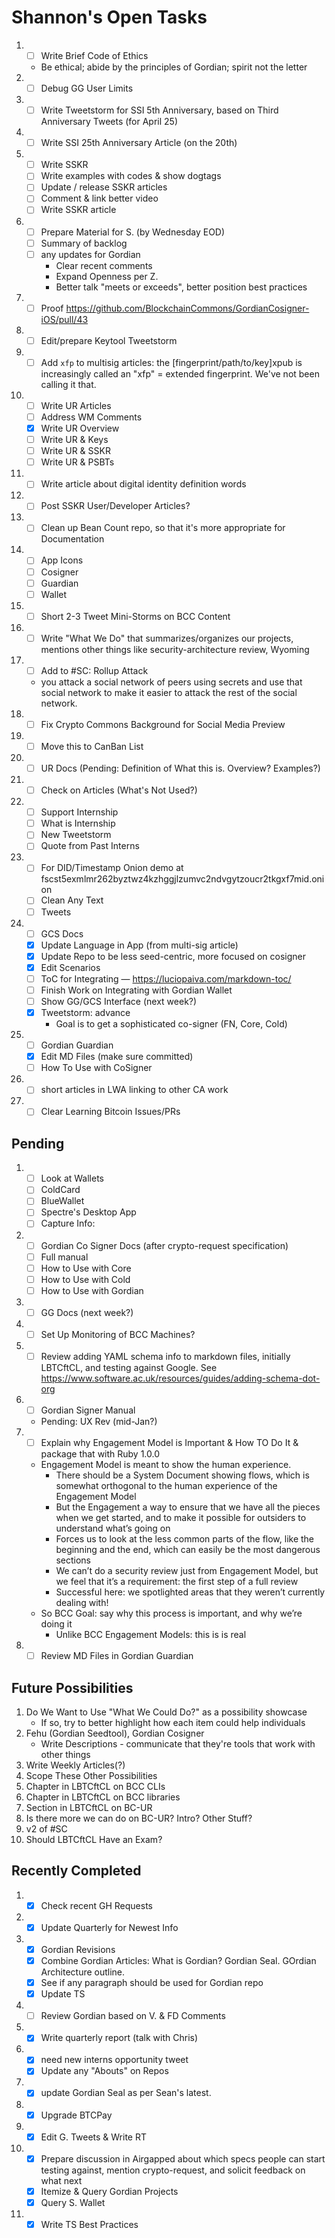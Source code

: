 # Shannon's Open Tasks

1. * [ ] Write Brief Code of Ethics
   * Be ethical; abide by the principles of Gordian; spirit not the letter
1. * [ ] Debug GG User Limits
1. * [ ] Write Tweetstorm for SSI 5th Anniversary, based on Third Anniversary Tweets (for April 25)
1. * [ ] Write SSI 25th Anniversary Article (on the 20th)
1. * [ ] Write SSKR
   * [ ] Write examples with codes & show dogtags
   * [ ] Update / release SSKR articles
   * [ ] Comment & link better video
   * [ ] Write SSKR article
1. * [ ] Prepare Material for S. (by Wednesday EOD)
   * [ ] Summary of backlog
   * [ ] any updates for Gordian
      * Clear recent comments
      * Expand Openness per Z.
      * Better talk "meets or exceeds", better position best practices
1. * [ ] Proof https://github.com/BlockchainCommons/GordianCosigner-iOS/pull/43
1. * [ ] Edit/prepare Keytool Tweetstorm
1. * [ ] Add `xfp` to multisig articles:  the [fingerprint/path/to/key]xpub is increasingly called an "xfp" = extended fingerprint. We've not been calling it that.
1. * [ ] Write UR Articles
   * [ ] Address WM Comments
   * [X] Write UR Overview
   * [ ] Write UR & Keys
   * [ ] Write UR & SSKR
   * [ ] Write UR & PSBTs
1. * [ ] Write article about digital identity definition words
1. * [ ] Post SSKR User/Developer Articles?
1. * [ ] Clean up Bean Count repo, so that it's more appropriate for Documentation
1. * [ ] App Icons
   * [ ] Cosigner
   * [ ] Guardian
   * [ ] Wallet
1. * [ ] Short 2-3 Tweet Mini-Storms on BCC Content
1. * [ ] Write "What We Do" that summarizes/organizes our projects, mentions other things like security-architecture review, Wyoming
1. * [ ] Add to #SC: Rollup Attack
   * you attack a social network of peers using secrets and use that social network to make it easier to attack the rest of the social network.
1. * [ ] Fix Crypto Commons Background for Social Media Preview
1. * [ ] Move this to CanBan List
1. * [ ] UR Docs (Pending: Definition of What this is. Overview? Examples?)
1. * [ ] Check on Articles (What's Not Used?)
1. * [ ] Support Internship
   * [ ] What is Internship
   * [ ] New Tweetstorm
   * [ ] Quote from Past Interns
1. * [ ] For DID/Timestamp Onion demo at fscst5exmlmr262byztwz4kzhggjlzumvc2ndvgytzoucr2tkgxf7mid.onion
   * [ ] Clean Any Text
   * [ ] Tweets
1. * [ ] GCS Docs
   * [X] Update Language in App (from multi-sig article)
   * [X] Update Repo to be less seed-centric, more focused on cosigner
   * [X] Edit Scenarios
   * [ ] ToC for Integrating — https://luciopaiva.com/markdown-toc/
   * [ ] Finish Work on Integrating with Gordian Wallet
   * [ ] Show GG/GCS Interface (next week?)
   * [X] Tweetstorm: advance 
      * Goal is to get a sophisticated co-signer (FN, Core, Cold)
1. * [ ] Gordian Guardian
   * [X] Edit MD Files (make sure committed)
   * [ ] How To Use with CoSigner
1. * [ ] short articles in LWA linking to other CA work
1. * [ ] Clear Learning Bitcoin Issues/PRs

## Pending

1. * [ ] Look at Wallets
   * [ ] ColdCard
   * [ ] BlueWallet
   * [ ] Spectre's Desktop App
   * [ ] Capture Info: 
1. * [ ] Gordian Co Signer Docs (after crypto-request specification)
   * [ ] Full manual
   * [ ] How to Use with Core
   * [ ] How to Use with Cold
   * [ ] How to Use with Gordian
1. * [ ] GG Docs (next week?)
1. * [ ] Set Up Monitoring of BCC Machines?
1. * [ ] Review adding YAML schema info to markdown files, initially LBTCftCL, and testing against Google. See https://www.software.ac.uk/resources/guides/adding-schema-dot-org
1. * [ ] Gordian Signer Manual
   * Pending: UX Rev (mid-Jan?)
1. * [ ] Explain why Engagement Model is Important & How TO Do It & package that with Ruby 1.0.0
   * Engagement Model is meant to show the human experience.
      * There should be a System Document showing flows, which is somewhat orthogonal to the human experience of the Engagement Model
      * But the Engagement a way to ensure that we have all the pieces when we get started, and to make it possible for outsiders to understand what’s going on
      * Forces us to look at the less common parts of the flow, like the beginning and the end, which can easily be the most dangerous sections
      * We can’t do a security review just from Engagement Model, but we feel that it’s a requirement: the first step of a full review
      * Successful here: we spotlighted areas that they weren’t currently dealing with!
   * So BCC Goal: say why this process is important, and why we’re doing it
      * Unlike BCC Engagement Models: this is is real
1. * [ ] Review MD Files in Gordian Guardian

## Future Possibilities

1. Do We Want to Use "What We Could Do?" as a possibility showcase
   * If so, try to better highlight how each item could help individuals
1. Fehu (Gordian Seedtool), Gordian Cosigner
   * Write Descriptions - communicate that they're tools that work with other things
1. Write Weekly Articles(?)
1. Scope These Other Possibilities
1. Chapter in LBTCftCL on BCC CLIs
1. Chapter in LBTCftCL on BCC libraries
1. Section in LBTCftCL on BC-UR
1. Is there more we can do on BC-UR? Intro? Other Stuff?
1. v2 of #SC
1. Should LBTCftCL Have an Exam?

## Recently Completed

1. * [X] Check recent GH Requests
1. * [X] Update Quarterly for Newest Info
1. * [X] Gordian Revisions
   * [X] Combine Gordian Articles: What is Gordian? Gordian Seal. GOrdian Architecture outline.
   * [X] See if any paragraph should be used for Gordian repo
   * [X] Update TS
1. * [ ] Review Gordian based on V. & FD Comments
1. * [X] Write quarterly report (talk with Chris)
1. * [X] need new interns opportunity tweet
   * [X] Update any "Abouts" on Repos
1. * [X] update Gordian Seal as per Sean's latest.
1. * [X] Upgrade BTCPay
1. * [X] Edit G. Tweets & Write RT
1. * [X] Prepare discussion in Airgapped about which specs people can start testing against, mention crypto-request, and solicit feedback on what next
   * [X] Itemize & Query Gordian Projects
   * [X] Query S. Wallet
1. * [X] Write TS Best Practices

